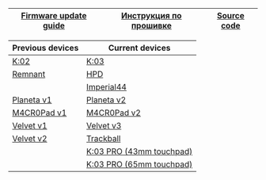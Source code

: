 | [Firmware update guide][01]  | [Инструкция по прошивке][02] | [Source code][03] |
| ---------------------------  | ---------------------------- | ----------------- |


| Previous devices    | Current devices                     |
| ------------------- | -------------------                 |
| [K:02][07]          | [K:03][05]                          |
| [Remnant][12]       | [HPD][04]                           |
|                     | [Imperial44][06]                    |
| [Planeta v1][08]    | [Planeta v2][09]                    |
| [M4CR0Pad v1][10]   | [M4CR0Pad v2][11]                   |      
| [Velvet v1][13]     | [Velvet v3][17]                     |     
| [Velvet v2][14]     | [Trackball][15]                     |
|                     | [K:03 PRO (43mm touchpad)][16]      |
|                     | [K:03 PRO (65mm touchpad)][18]      |


[01]: https://ergohaven.xyz/docs
[02]: https://ru.ergohaven.xyz/docs
[03]: https://github.com/ergohaven/vial-qmk/tree/vial/keyboards/ergohaven

[04]: https://github.com/ergohaven/vial-qmk/releases/download/3.7.9/3.7.9_hpd_v1.uf2                          
[05]: https://github.com/ergohaven/vial-qmk/releases/download/3.7.9/3.7.9_k03_v1.uf2          
[06]: https://github.com/ergohaven/vial-qmk/releases/download/3.7.9/3.7.9_imperial44_v1.uf2    
[07]: https://github.com/ergohaven/vial-qmk/releases/download/3.7.9/3.7.9_k02_v1.uf2
[08]: https://github.com/ergohaven/vial-qmk/releases/download/3.7.9/3.7.9_planeta_v1.uf2
[09]: https://github.com/ergohaven/vial-qmk/releases/download/3.7.9/3.7.9_planeta_v2.uf2
[10]: https://github.com/ergohaven/vial-qmk/releases/download/3.7.9/3.7.9_macropad_v1.uf2
[11]: https://github.com/ergohaven/vial-qmk/releases/download/3.7.9/3.7.9_macropad_v2.uf2
[12]: https://github.com/ergohaven/vial-qmk/releases/download/3.7.9/3.7.9_remnant_v1.uf2
[13]: https://github.com/ergohaven/vial-qmk/releases/download/3.7.9/3.7.9_velvet_v1.uf2
[14]: https://github.com/ergohaven/vial-qmk/releases/download/3.7.9/3.7.9_velvet_v2.uf2
[15]: https://github.com/ergohaven/vial-qmk/releases/download/3.7.9/3.7.9_trackball_v1.uf2
[16]: https://github.com/ergohaven/vial-qmk/releases/download/3.7.9/3.7.9_k03pro_43mm_v1.uf2 
[17]: https://github.com/ergohaven/vial-qmk/releases/download/3.7.9/3.7.9_velvet_v3.uf2
[18]: https://github.com/ergohaven/vial-qmk/releases/download/3.7.9/3.7.9_k03pro_65mm_v1.uf2 
